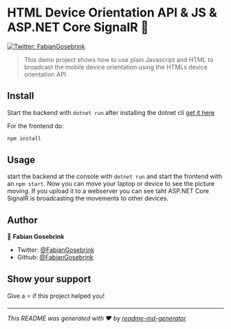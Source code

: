 # HTML Device Orientation API & JS & ASP.NET Core SignalR 👋
[![Twitter: FabianGosebrink](https://img.shields.io/twitter/follow/FabianGosebrink.svg?style=social)](https://twitter.com/FabianGosebrink)

> This demo project shows how to use plain Javascript and HTML to broadcast the mobile device orientation using the HTMLs device orientation API.

## Install

Start the backend with `dotnet run` after installing the dotnet cli [get it here](https://dotnet.microsoft.com/)

For the frontend do:

```sh
npm install
```

## Usage

start the backend at the console with `dotnet run` and start the frontend with an `npm start`. Now you can move your laptop or device to see the picture moving. If you upload it to a webserver you can see taht ASP.NET Core SignalR is broadcasting the movements to other devices.

## Author

👤 **Fabian Gosebrink**

* Twitter: [@FabianGosebrink](https://twitter.com/FabianGosebrink)
* Github: [@FabianGosebrink](https://github.com/FabianGosebrink)

## Show your support

Give a ⭐️ if this project helped you!


***
_This README was generated with ❤️ by [readme-md-generator](https://github.com/kefranabg/readme-md-generator)_